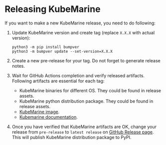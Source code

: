 # Releasing KubeMarine

If you want to make a new KubeMarine release, you need to do following:
1. Update KubeMarine version and create tag (replace `X.X.X` with actual version):
    ```
    python3 -m pip install bumpver
    python3 -m bumpver update --set-version=X.X.X
    ```
2. Create a new pre-release for your tag. Do not forget to generate release notes.
3. Wait for GitHub Actions completion and verify released artifacts. Following artifacts are essential for each tag:
    * KubeMarine binaries for different OS. They could be found in release assets.
    * KubeMarine python distribution package. They could be found in release assets.
    * [KubeMarine image](https://github.com/Netcracker/KubeMarine/pkgs/container/kubemarine).
    * [Kubemarine documentation](https://github.com/Netcracker/KubeMarine/tree/main/documentation).

4. Once you have verified that KubeMarine artifacts are OK, change your release from `pre-release` to `latest release` on [GitHub Release page](https://github.com/Netcracker/KubeMarine/releases). This will publish KubeMarine distribution package to PyPI.
